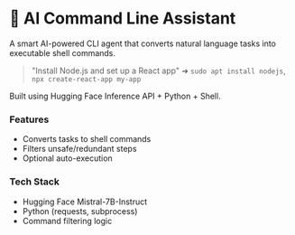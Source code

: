 # 🧠 AI Command Line Assistant

A smart AI-powered CLI agent that converts natural language tasks into executable shell commands.

> "Install Node.js and set up a React app" ➜ `sudo apt install nodejs`, `npx create-react-app my-app`

Built using Hugging Face Inference API + Python + Shell.

### Features
- Converts tasks to shell commands
- Filters unsafe/redundant steps
- Optional auto-execution

### Tech Stack
- Hugging Face Mistral-7B-Instruct
- Python (requests, subprocess)
- Command filtering logic

